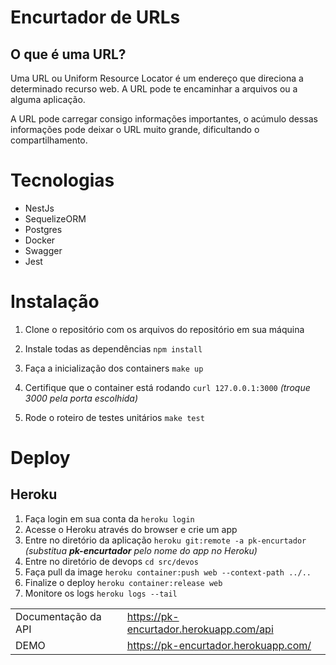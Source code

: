 # Encurtador de URLs

## O que é uma URL?

Uma URL ou Uniform Resource Locator é um endereço que direciona a determinado recurso web. A URL pode te encaminhar a arquivos ou a alguma aplicação.

A URL pode carregar consigo informações importantes, o acúmulo dessas informações pode deixar o URL muito grande, dificultando o compartilhamento.

# Tecnologias

- NestJs
- SequelizeORM
- Postgres
- Docker
- Swagger
- Jest

# Instalação

1.  Clone o repositório com os arquivos do repositório em sua máquina
2.  Instale todas as dependências `npm install`
3.  Faça a inicialização dos containers `make up`
4.  Certifique que o container está rodando `curl 127.0.0.1:3000` _(troque 3000 pela porta escolhida)_

5.  Rode o roteiro de testes unitários `make test`

# Deploy

## Heroku

1.  Faça login em sua conta da `heroku login`
2.  Acesse o Heroku através do browser e crie um app
3.  Entre no diretório da aplicação `heroku git:remote -a pk-encurtador` _(substitua **pk-encurtador** pelo nome do app no Heroku)_
4.  Entre no diretório de devops `cd src/devos`
5.  Faça pull da image `heroku container:push web --context-path ../..`
6.  Finalize o deploy `heroku container:release web`
7.  Monitore os logs `heroku logs --tail`

|                     |                                         |
| ------------------- | --------------------------------------- |
| Documentação da API | https://pk-encurtador.herokuapp.com/api |
| DEMO                | https://pk-encurtador.herokuapp.com/    |
